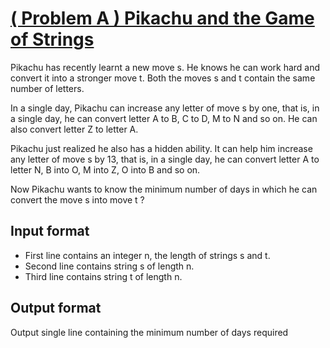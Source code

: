# [( Problem A ) Pikachu and the Game of Strings][link]

Pikachu has recently learnt a new move s. He knows he can work hard and convert it into a stronger move t. Both the moves s and t contain the same number of letters.

In a single day, Pikachu can increase any letter of move s by one, that is, in a single day, he can convert letter A to B, C to D, M to N and so on. He can also convert letter Z to letter A.

Pikachu just realized he also has a hidden ability. It can help him increase any letter of move s by 13, that is, in a single day, he can convert letter A to letter N, B into O, M into Z, O into B and so on.

Now Pikachu wants to know the minimum number of days in which he can convert the move s into move t ?

## Input format

- First line contains an integer n, the length of strings s and t.
- Second line contains string s of length n.
- Third line contains string t of length n.

## Output format

Output single line containing the minimum number of days required

[link]: https://www.hackerearth.com/practice/algorithms/greedy/basics-of-greedy-algorithms/practice-problems/algorithm/pikachu-and-the-game-of-strings-1-8c22a8ce/
